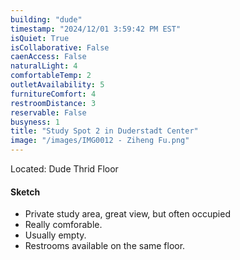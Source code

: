 ```yaml
---
building: "dude"
timestamp: "2024/12/01 3:59:42 PM EST"
isQuiet: True
isCollaborative: False
caenAccess: False
naturalLight: 4
comfortableTemp: 2
outletAvailability: 5
furnitureComfort: 4
restroomDistance: 3
reservable: False
busyness: 1
title: "Study Spot 2 in Duderstadt Center"
image: "/images/IMG0012 - Ziheng Fu.png"
---
```


Located: Dude Thrid Floor

#### Sketch
- Private study area, great view, but often occupied 
- Really comforable.
- Usually empty.
- Restrooms available on the same floor.



